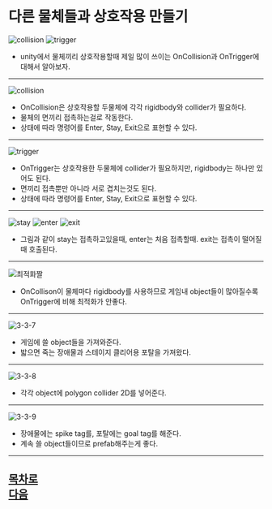 다른 물체들과 상호작용 만들기
=======================
![collision](https://github.com/isp829/HU/blob/master/images/lecture3/3-3/3-3-1.PNG)
![trigger](https://github.com/isp829/HU/blob/master/images/lecture3/3-3/3-3-2.PNG)  
* unity에서 물체끼리 상호작용할때 제일 많이 쓰이는 OnCollision과 OnTrigger에 대해서 알아보자.  
---------------------------------------------------  
![collision](https://github.com/isp829/HU/blob/master/images/lecture3/3-3/3-3-1.PNG)
* OnCollision은 상호작용할 두물체에 각각 rigidbody와 collider가 필요하다.
* 물체의 면끼리 접촉하는걸로 작동한다.  
* 상태에 따라 명령어를 Enter, Stay, Exit으로 표현할 수 있다.  
--------------------------------------------------------------------------------------    
![trigger](https://github.com/isp829/HU/blob/master/images/lecture3/3-3/3-3-2.PNG)   
* OnTrigger는 상호작용한 두물체에 collider가 필요하지만, rigidbody는 하나만 있어도 된다.  
* 면끼리 접촉뿐만 아니라 서로 겹치는것도 된다.  
* 상태에 따라 명령어를 Enter, Stay, Exit으로 표현할 수 있다.  
------------------------------------------------------------- 
![stay](https://github.com/isp829/HU/blob/master/images/lecture3/3-3/3-3-3.PNG)
![enter](https://github.com/isp829/HU/blob/master/images/lecture3/3-3/3-3-4.PNG)
![exit](https://github.com/isp829/HU/blob/master/images/lecture3/3-3/3-3-5.PNG) 
* 그림과 같이 stay는 접촉하고있을때, enter는 처음 접촉할때. exit는 접촉이 떨어질때 호출된다.  
-------------------------------------------------------------    
![최적화짤](https://github.com/isp829/HU/blob/master/images/lecture3/3-3/3-3-6.png) 
* OnCollison이 물체마다 rigidbody를 사용하므로 게임내 object들이 많아질수록 OnTrigger에 비해 최적화가 안좋다.   
-------------------------------------------------------------    
![3-3-7](https://github.com/isp829/HU/blob/master/images/lectureA/A-4.png)   
* 게임에 쓸 object들을 가져와준다.  
* 밟으면 죽는 장애물과 스테이지 클리어용 포탈을 가져왔다.  
------------------  
![3-3-8](https://github.com/isp829/HU/blob/master/images/lectureA/A-5.png)   
* 각각 object에 polygon collider 2D를 넣어준다.  
-------------------------------------------------------------   
![3-3-9](https://github.com/isp829/HU/blob/master/images/lectureA/A-5.png)   
* 장애물에는 spike tag를, 포탈에는 goal tag를 해준다.  
* 계속 쓸 object들이므로 prefab해주는게 좋다.  
-------------------------------------------------------------   
[목차로](https://github.com/isp829/HU/blob/master/README.md)  
[다음](https://github.com/isp829/HU/blob/master/lecture/lecture3-1.md)  
-----------------------------
    
